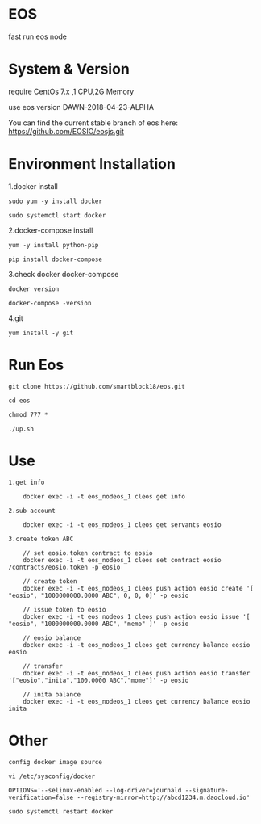 # EOS
 
 fast run eos node

# System & Version

 require CentOs 7.x ,1 CPU,2G Memory

 use eos version DAWN-2018-04-23-ALPHA
 
 You can find the current stable branch of eos here: https://github.com/EOSIO/eosjs.git

# Environment Installation

1.docker install

	sudo yum -y install docker
	
	sudo systemctl start docker
	
2.docker-compose install

	yum -y install python-pip
	
	pip install docker-compose
	
3.check docker docker-compose

	docker version
	
	docker-compose -version

4.git

	yum install -y git

# Run Eos

	git clone https://github.com/smartblock18/eos.git
	
	cd eos
	
	chmod 777 *
	
	./up.sh
	
# Use

	1.get info
	
		docker exec -i -t eos_nodeos_1 cleos get info
	
	2.sub account
	
		docker exec -i -t eos_nodeos_1 cleos get servants eosio
		
	3.create token ABC
		
		// set eosio.token contract to eosio
		docker exec -i -t eos_nodeos_1 cleos set contract eosio /contracts/eosio.token -p eosio
		
		// create token 
		docker exec -i -t eos_nodeos_1 cleos push action eosio create '[ "eosio", "1000000000.0000 ABC", 0, 0, 0]' -p eosio
		
		// issue token to eosio
		docker exec -i -t eos_nodeos_1 cleos push action eosio issue '[ "eosio", "1000000000.0000 ABC", "memo" ]' -p eosio
		
		// eosio balance
		docker exec -i -t eos_nodeos_1 cleos get currency balance eosio eosio
		
		// transfer
		docker exec -i -t eos_nodeos_1 cleos push action eosio transfer '["eosio","inita","100.0000 ABC","mome"]' -p eosio
		
		// inita balance
		docker exec -i -t eos_nodeos_1 cleos get currency balance eosio inita
		

# Other

	config docker image source 
	
	vi /etc/sysconfig/docker
	
	OPTIONS='--selinux-enabled --log-driver=journald --signature-verification=false --registry-mirror=http://abcd1234.m.daocloud.io'
	
	sudo systemctl restart docker
	